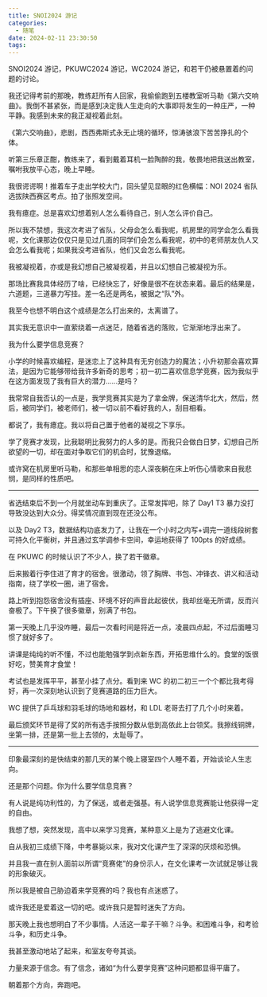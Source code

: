 ```yaml
---
title: SNOI2024 游记
categories:
  - 随笔
date: 2024-02-11 23:30:50
tags:
---
```

SNOI2024 游记，PKUWC2024 游记，WC2024 游记，和若干仍被悬置着的问题的讨论。

我还记得考前的那晚，教练赶所有人回家，我偷偷跑到五楼教室听马勒《第六交响曲》。我倒不甚紧张，而是感到决定我人生走向的大事即将发生的一种庄严，一种平静。我感到未来的我正凝视着此刻。

《第六交响曲》，悲剧，西西弗斯式永无止境的循环，惊涛骇浪下苦苦挣扎的个体。

听第三乐章正酣，教练来了，看到戴着耳机一脸陶醉的我，敬畏地把我送出教室，嘱咐我放平心态，晚上早睡。

我很谔谔啊！推着车子走出学校大门，回头望见显眼的红色横幅：NOI 2024 省队选拔陕西赛区考点。拍了张照发空间。

我有癔症。总是喜欢幻想着别人怎么看待自己，别人怎么评价自己。

所以我不禁想，我这次考进了省队，父母会怎么看我呢，机房里的同学会怎么看我呢，文化课那边仅仅只是见过几面的同学们会怎么看我呢，初中的老师朋友仇人又会怎么看我呢；如果我没考进省队，他们又会怎么看我呢。

我被凝视着，亦或是我幻想自己被凝视着，并且以幻想自己被凝视为乐。

那场比赛我具体经历了啥，已经快忘了，好像是很不在状态来着。最后的结果是，六道题，三道暴力写挂。差一名还是两名，被据之“队”外。

我至今也想不明白这个成绩是怎么打出来的，太离谱了。

其实我无意识中一直萦绕着一点迷茫，随着省选的落败，它渐渐地浮出来了。

我为什么要学信息竞赛？

小学的时候喜欢编程，是迷恋上了这种具有无穷创造力的魔法；小升初那会喜欢算法，是因为它能够带给我许多新奇的思考；初一初二喜欢信息学竞赛，因为我似乎在这方面发现了我有巨大的潜力……是吗？

我常常自我否认的一点是，我学竞赛其实是为了拿金牌，保送清华北大，然后，然后，被同学们，被老师们，被一切以前不看好我的人，刮目相看。

都说了，我有癔症。我以将自己置于他者的凝视之下享乐。

学了竞赛才发现，比我聪明比我努力的人多的是。而我只会做白日梦，幻想自己所欲望的一切，却在面对争取它们的机会时，犹豫退缩。

或许窝在机房里听马勒，和那些单相思的恋人深夜躺在床上听伤心情歌来自我悲悯，是同样的性质吧。

---

省选结束后不到一个月就坐动车到重庆了。正常发挥吧，除了 Day1 T3 暴力没打导致没达到大众分。得奖情况直到现在还没公布。

以及 Day2 T3，数据结构功底发力了，让我在一个小时之内写+调完一道线段树套可持久化平衡树，并且通过玄学调参卡空间，幸运地获得了 100pts 的好成绩。

在 PKUWC 的时候认识了不少人，换了若干徽章。

后来搬着行李住进了育才的宿舍。很激动，领了胸牌、书包、冲锋衣、讲义和活动指南，绕了学校一圈，进了宿舍。

路上听到抱怨宿舍没有插座、环境不好的声音此起彼伏，我却丝毫无所谓，反而兴奋极了。下午换了很多徽章，别满了书包。

第一天晚上几乎没咋睡，最后一次看时间是将近一点，凌晨四点起，不过后面睡习惯了就好多了。

讲课是纯纯的听不懂，不过也能勉强学到点新东西，开拓思维什么的。食堂的饭很好吃，赞美育才食堂！

考试也是发挥平平，甚至小挂了点分。看到来 WC 的初二初三一个个都比我考得好，再一次深刻地认识到了竞赛道路的压力巨大。

WC 提供了乒乓球和羽毛球的场地和器材，和 LDL 老哥去打了几个小时来着。

最后颁奖环节是得了奖的所有选手按照分数从低到高依此上台领奖。我擦线铜牌，坐第一排，还是第一批上去领的，太耻辱了。

---

印象最深刻的是快结束的那几天的某个晚上寝室四个人睡不着，开始谈论人生志向。

还是那个问题。你为什么要学信息竞赛？

有人说是纯功利性的，为了保送，或者走强基。有人说学信息竞赛能让他获得一定的自由。

我想了想，突然发现，高中以来学习竞赛，某种意义上是为了逃避文化课。

自从我初三成绩下降，中考暴毙以来，我对文化课产生了深深的厌烦和恐惧。

并且我一直在别人面前以所谓“竞赛佬”的身份示人，在文化课考一次试就足够让我的形象破灭。

所以我是被自己胁迫着来学竞赛的吗？我也有点迷惑了。

或许我还是爱着这一切的吧。或许我只是暂时迷失了方向。

那天晚上我也想明白了不少事情。人活这一辈子干嘛？斗争。和困难斗争，和考验斗争，和历史斗争。

我甚至激动地站了起来，和室友夸夸其谈。

力量来源于信念。有了信念，诸如“为什么要学竞赛”这种问题都显得平庸了。

朝着那个方向，奔跑吧。
